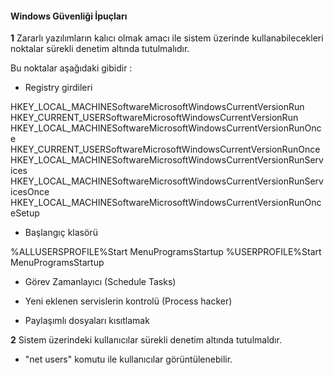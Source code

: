 #### Windows Güvenliği İpuçları


**1** Zararlı yazılımların kalıcı olmak amacı ile sistem üzerinde kullanabilecekleri noktalar sürekli denetim altında tutulmalıdır.

Bu noktalar aşağıdaki gibidir : 

* Registry girdileri

HKEY_LOCAL_MACHINESoftwareMicrosoftWindowsCurrentVersionRun
HKEY_CURRENT_USERSoftwareMicrosoftWindowsCurrentVersionRun
HKEY_LOCAL_MACHINESoftwareMicrosoftWindowsCurrentVersionRunOnce
HKEY_CURRENT_USERSoftwareMicrosoftWindowsCurrentVersionRunOnce
HKEY_LOCAL_MACHINESoftwareMicrosoftWindowsCurrentVersionRunServices
HKEY_LOCAL_MACHINESoftwareMicrosoftWindowsCurrentVersionRunServicesOnce
HKEY_LOCAL_MACHINESoftwareMicrosoftWindowsCurrentVersionRunOnceSetup

* Başlangıç klasörü

%ALLUSERSPROFILE%Start MenuProgramsStartup
 %USERPROFILE%Start MenuProgramsStartup
 
* Görev Zamanlayıcı (Schedule Tasks)

* Yeni eklenen servislerin kontrolü (Process hacker)

* Paylaşımlı dosyaları kısıtlamak

**2** Sistem üzerindeki kullanıcılar sürekli denetim altında tutulmaldır.

* "net users" komutu ile kullanıcılar görüntülenebilir.
